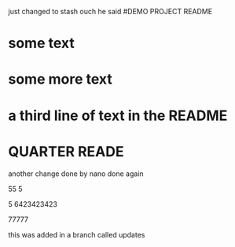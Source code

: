 just changed to stash
ouch he said
#DEMO PROJECT README
# some text
# some more text
# a third line of text in the README
# QUARTER READE
another change
done by nano
done again

55
5

5
6423423423

77777


this was added in a branch called updates



